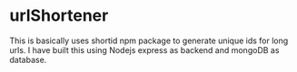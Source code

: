 # urlShortener

This is basically uses shortid npm package to generate unique ids for long urls.
I have built this using Nodejs express as backend and mongoDB as database.
